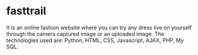 # fasttrail
It is an online fashion website where you can try any dress live on yourself through the camera captured image or an uploaded image. The technologies used are: Python, HTML, CSS, Javascript, AJAX, PHP, My SQL.
